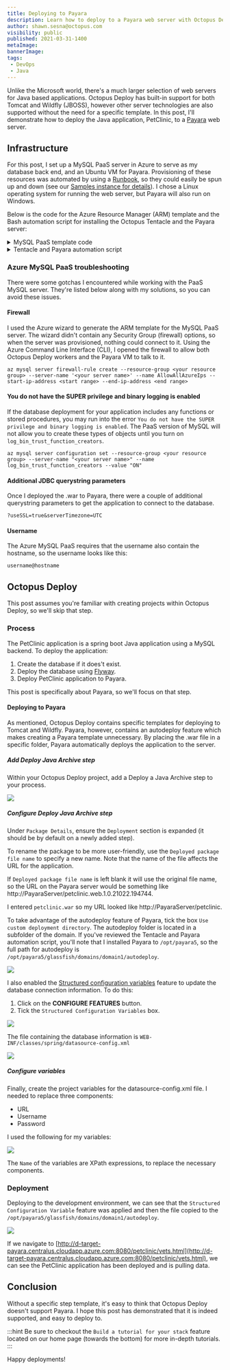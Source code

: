 ```yaml
---
title: Deploying to Payara
description: Learn how to deploy to a Payara web server with Octopus Deploy.
author: shawn.sesna@octopus.com
visibility: public
published: 2021-03-31-1400
metaImage: 
bannerImage: 
tags:
 - DevOps
 - Java
---
```


Unlike the Microsoft world, there's a much larger selection of web servers for Java based applications. Octopus Deploy has built-in support for both Tomcat and Wildfly (JBOSS), however other server technologies are also supported without the need for a specific template. In this post, I'll demonstrate how to deploy the Java application, PetClinic, to a [Payara](https://www.payara.fish/) web server.

## Infrastructure
For this post, I set up a MySQL PaaS server in Azure to serve as my database back end, and an Ubuntu VM for Payara.  Provisioning of these resources was automated by using a [Runbook](https://octopus.com/docs/runbooks), so they could easily be spun up and down (see our [Samples instance for details](https://samples.octopus.app/app#/Spaces-642)). I chose a Linux operating system for running the web server, but Payara will also run on Windows.  

Below is the code for the Azure Resource Manager (ARM) template and the Bash automation script for installing the Octopus Tentacle and the Payara server:

<details>
	<summary>MySQL PaaS template code</summary>

```
{
    "$schema": "http://schema.management.azure.com/schemas/2014-04-01-preview/deploymentTemplate.json#",
    "contentVersion": "1.0.0.0",
    "parameters": {
        "administratorLogin": {
            "type": "string"
        },
        "administratorLoginPassword": {
            "type": "securestring"
        },
        "location": {
            "type": "string"
        },
        "serverName": {
            "type": "string"
        },
        "skuCapacity": {
            "type": "int"
        },
        "skuFamily": {
            "type": "string"
        },
        "skuName": {
            "type": "string"
        },
        "skuSizeMB": {
            "type": "int"
        },
        "skuTier": {
            "type": "string"
        },
        "version": {
            "type": "string"
        },
        "backupRetentionDays": {
            "type": "int"
        },
        "geoRedundantBackup": {
            "type": "string"
        },
        "previewFeature": {
            "type": "string",
            "defaultValue": ""
        },
        "tags": {
            "type": "object",
            "defaultValue": {}
        },
        "storageAutoGrow": {
            "type": "string",
            "defaultValue": "Disabled"
        },
        "infrastructureEncryption": {
            "type": "string",
            "defaultValue": "Disabled"
        }
    },
    "resources": [
        {
            "apiVersion": "2017-12-01-preview",
            "kind": "",
            "location": "[parameters('location')]",
            "name": "[parameters('serverName')]",
            "properties": {
                "version": "[parameters('version')]",
                "administratorLogin": "[parameters('administratorLogin')]",
                "administratorLoginPassword": "[parameters('administratorLoginPassword')]",
                "storageProfile": {
                    "storageMB": "[parameters('skuSizeMB')]",
                    "backupRetentionDays": "[parameters('backupRetentionDays')]",
                    "geoRedundantBackup": "[parameters('geoRedundantBackup')]",
                    "storageAutoGrow": "[parameters('storageAutoGrow')]"
                },
                "previewFeature": "[parameters('previewFeature')]",
                "infrastructureEncryption": "[parameters('infrastructureEncryption')]"
            },
            "sku": {
                "name": "[parameters('skuName')]",
                "tier": "[parameters('skuTier')]",
                "capacity": "[parameters('skuCapacity')]",
                "size": "[parameters('skuSizeMB')]",
                "family": "[parameters('skuFamily')]"
            },
            "tags": "[parameters('tags')]",
            "type": "Microsoft.DBforMySQL/servers"
        }
    ],
    "variables": {}
}
```
</details>

<details>
	<summary>Tentacle and Payara automation script</summary>

```bash
#!/bin/bash

# Install Octpous listening tentacle
serverUrl="#{Global.Base.Url}"   # The url of your Octous server
thumbprint="#{Global.Server.Thumbprint}"       # The thumbprint of your Octopus Server
apiKey="#{Global.Api.Key}"           # An Octopus Server api key with permission to add machines
name="PetClinic-#{Octopus.Environment.Name}"      # The name of the Tentacle at is will appear in the Octopus portal
publicHostName="#{Global.Environment.Prefix}#{Octopus.Space.Name | Replace " "}.#{Azure.Location.Abbr}.cloudapp.azure.com"      # The url to the tentacle
environment="#{Octopus.Environment.Name}"  # The environment to register the Tentacle in
role="PetClinic-Web"   # The role to assign to the Tentacle
configFilePath="/etc/octopus/default/tentacle-default.config"
applicationPath="/home/Octopus/Applications/"
spaceName="#{Octopus.Space.Name}"

sudo apt install --no-install-recommends gnupg curl ca-certificates apt-transport-https && \
curl -sSfL https://apt.octopus.com/public.key | sudo apt-key add - && \
sudo sh -c "echo deb https://apt.octopus.com/ stable main > /etc/apt/sources.list.d/octopus.com.list" && \
sudo apt update && sudo apt install tentacle -y

sudo /opt/octopus/tentacle/Tentacle create-instance --config "$configFilePath"
sudo /opt/octopus/tentacle/Tentacle new-certificate --if-blank
sudo /opt/octopus/tentacle/Tentacle configure --port 10933 --noListen False --reset-trust --app "$applicationPath"
sudo /opt/octopus/tentacle/Tentacle configure --trust $thumbprint
echo "Registering the Tentacle $name with server $serverUrl in environment $environment with role $role"
sudo /opt/octopus/tentacle/Tentacle register-with --server "$serverUrl" --apiKey "$apiKey" --name "$name" --env "$environment" --role "$role" --space "$spaceName" --publicHostName "$publicHostName"
sudo /opt/octopus/tentacle/Tentacle service --install --start

# Install JDK
sudo apt update
sudo apt install default-jdk -y

# Install Payara
wget --content-disposition 'https://info.payara.fish/cs/c/?cta_guid=b9609f35-f630-492f-b3c0-238fc55f489b&placement_guid=7cca6202-06a3-4c29-aee0-ca58af60528a&portal_id=334594&redirect_url=APefjpGt1aFvHUflpzz7Lec8jDz7CbeIIHZmgORmDSpteTCT2XjiMvjEzeY8yte3kiHi7Ph9mWDB7qUDEr96P0JS8Ev2ZFqahif2huSBfQV6lt4S6YUQpzPMrpHgf_n4VPV62NjKe8vLZBLnYkUALyR2mkrU3vWe7ME9XjHJqYPsHtxkHn-W7bYPFgY2LjEzKIYrdUsCviMgGrUh_LIbLxCESBa0N90vzaWKjK5EwZT021VaPP0jgfgvt0gF2UdtBQGcsTHrAlrb&hsutk=c279766888b67917a591ec4e209cb29a&canon=https%3A%2F%2Fwww.payara.fish%2Fall_downloads&click=5bad781c-f4f5-422d-ba2b-5e0c2bff7098&utm_referrer=https%3A%2F%2Fwww.google.co.za%2F&__hstc=229474563.c279766888b67917a591ec4e209cb29a.1519832301251.1521408251653.1521485598794.4&__hssc=229474563.7.1521485598794&__hsfp=2442083907' --output-document=payara.zip
sudo apt install unzip
sudo unzip payara.zip -d /opt

# Create password files
cat > newpassword.txt <<EOF
AS_ADMIN_PASSWORD=
AS_ADMIN_NEWPASSWORD=#{Payara.Admin.User.Password}
EOF

cat > password.txt <<EOF
AS_ADMIN_PASSWORD=#{Payara.Admin.User.Password}
EOF

# Change admin password
sudo /opt/payara5/bin/asadmin --user admin --passwordfile $PWD/newpassword.txt change-admin-password

# Create service
sudo /opt/payara5/bin/asadmin create-service --name payara

# Start the server (service creation does not start automatically)
sudo /opt/payara5/bin/asadmin start-domain

# Enable remote management
sudo /opt/payara5/bin/asadmin --user admin --passwordfile $PWD/password.txt enable-secure-admin
```
</details>


### Azure MySQL PaaS troubleshooting
There were some gotchas I encountered while working with the PaaS MySQL server. They're listed below along with my solutions, so you can avoid these issues.

#### Firewall
I used the Azure wizard to generate the ARM template for the MySQL PaaS server. The wizard didn't contain any Security Group (firewall) options, so when the server was provisioned, nothing could connect to it. Using the Azure Command Line Interface (CLI), I opened the firewall to allow both Octopus Deploy workers and the Payara VM to talk to it.

```
az mysql server firewall-rule create --resource-group <your resource group> --server-name '<your server name>' --name AllowAllAzureIps --start-ip-address <start range> --end-ip-address <end range>
```

#### You do not have the SUPER privilege and binary logging is enabled
If the database deployment for your application includes any functions or stored procedures, you may run into the error `You do not have the SUPER privilege and binary logging is enabled`. The PaaS version of MySQL will not allow you to create these types of objects until you turn on `log_bin_trust_function_creators`.

```
az mysql server configuration set --resource-group <your resource group> --server-name "<your server name>" --name log_bin_trust_function_creators --value "ON"
```

#### Additional JDBC querystring parameters
Once I deployed the .war to Payara, there were a couple of additional querystring parameters to get the application to connect to the database.

```
?useSSL=true&serverTimezone=UTC
```

#### Username 
The Azure MySQL PaaS requires that the username also contain the hostname, so the username looks like this:

```
username@hostname
```

## Octopus Deploy
This post assumes you're familiar with creating projects within Octopus Deploy, so we'll skip that step.  

### Process
The PetClinic application is a spring boot Java application using a MySQL backend. To deploy the application:

1. Create the database if it does't exist.
1. Deploy the database using [Flyway](https://flywaydb.org/).
1. Deploy PetClinic application to Payara.

This post is specifically about Payara, so we'll focus on that step.

#### Deploying to Payara
As mentioned, Octopus Deploy contains specific templates for deploying to Tomcat and Wildfly. Payara, however, contains an autodeploy feature which makes creating a Payara template unnecessary. By placing the .war file in a specific folder, Payara automatically deploys the application to the server.

##### Add Deploy Java Archive step
Within your Octopus Deploy project, add a Deploy a Java Archive step to your process.

![](octopus-deploy-java-archive.png)

##### Configure Deploy Java Archive step
Under `Package Details`, ensure the `Deployment` section is expanded (it should be by default on a newly added step).

To rename the package to be more user-friendly, use the `Deployed package file name` to specify a new name. Note that the name of the file affects the URL for the application. 

If `Deployed package file name` is left blank it will use the original file name, so the URL on the Payara server would be something like http://PayaraServer/petclinic.web.1.0.21022.194744. 

I entered `petclinic.war` so my URL looked like http://PayaraServer/petclinic.

To take advantage of the autodeploy feature of Payara, tick the box `Use custom deployment directory`.  The autodeploy folder is located in a subfolder of the domain. If you've reviewed the Tentacle and Payara automation script, you'll note that I installed Payara to `/opt/payara5`, so the full path for autodeploy is `/opt/payara5/glassfish/domains/domain1/autodeploy`.

![](octopus-deploy-section.png)

I also enabled the [Structured configuration variables](https://octopus.com/docs/projects/steps/configuration-features/structured-configuration-variables-feature) feature to update the database connection information. To do this: 

1. Click on the **CONFIGURE FEATURES** button.
1. Tick the `Structured Configuration Variables` box.

![](octopus-structured-configuration-variables.png)

The file containing the database information is `WEB-INF/classes/spring/datasource-config.xml`

![](octopus-structured-configuration-variables-folder.png)

##### Configure variables
Finally, create the project variables for the datasource-config.xml file.  I needed to replace three components:

- URL
- Username
- Password

I used the following for my variables:

![](octopus-variables.png)

The `Name` of the variables are XPath expressions, to replace the necessary components.

### Deployment
Deploying to the development environment, we can see that the `Structured Configuration Variable` feature was applied and then the file copied to the `/opt/payara5/glassfish/domains/domain1/autodeploy`.

![](octopus-deploy-complete.png)

If we navigate to [http://d-target-payara.centralus.cloudapp.azure.com:8080/petclinic/vets.html](http://d-target-payara.centralus.cloudapp.azure.com:8080/petclinic/vets.html), we can see the PetClinic application has been deployed and is pulling data.

## Conclusion
Without a specific step template, it's easy to think that Octopus Deploy doesn't support Payara. I hope this post has demonstrated that it is indeed supported, and easy to deploy to.

:::hint
Be sure to checkout the `Build a tutorial for your stack` feature located on our home page (towards the bottom) for more in-depth tutorials.
:::

Happy deployments!